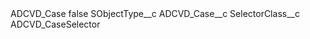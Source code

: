 <?xml version="1.0" encoding="UTF-8"?>
<CustomMetadata xmlns="http://soap.sforce.com/2006/04/metadata" xmlns:xsi="http://www.w3.org/2001/XMLSchema-instance" xmlns:xsd="http://www.w3.org/2001/XMLSchema">
    <label>ADCVD_Case</label>
    <protected>false</protected>
    <values>
        <field>SObjectType__c</field>
        <value xsi:type="xsd:string">ADCVD_Case__c</value>
    </values>
    <values>
        <field>SelectorClass__c</field>
        <value xsi:type="xsd:string">ADCVD_CaseSelector</value>
    </values>
</CustomMetadata>

